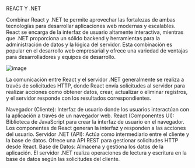 REACT Y .NET

Combinar React y .NET te permite aprovechar las fortalezas de ambas tecnologías para desarrollar aplicaciones web modernas y escalables. React se encarga de la interfaz de usuario altamente interactiva, mientras que .NET proporciona un sólido backend y herramientas para la administración de datos y la lógica del servidor. Esta combinación es popular en el desarrollo web empresarial y ofrece una variedad de ventajas para desarrolladores y equipos de desarrollo.

![image](https://github.com/EmiliaM152/EmiCRUD/assets/115099264/d6241674-8903-485c-a33f-61eff5f58db5)


La comunicación entre React y el servidor .NET generalmente se realiza a través de solicitudes HTTP, donde React envía solicitudes al servidor para realizar acciones como obtener datos, crear, actualizar o eliminar registros, y el servidor responde con los resultados correspondientes.

Navegador (Cliente): Interfaz de usuario donde los usuarios interactúan con la aplicación a través de un navegador web. 
React (Componentes UI): Biblioteca de JavaScript para crear la interfaz de usuario en el navegador. Los componentes de React generan la interfaz y responden a las acciones del usuario. 
Servidor .NET (API): Actúa como intermediario entre el cliente y la base de datos. Ofrece una API REST para gestionar solicitudes HTTP desde React. 
Base de Datos: Almacena y gestiona los datos de la aplicación. El servidor .NET realiza operaciones de lectura y escritura en la base de datos según las solicitudes del cliente.
